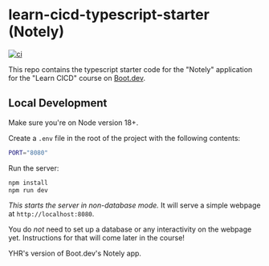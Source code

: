 # learn-cicd-typescript-starter (Notely)

[![ci](https://github.com/yaralahruthik/learn-cicd-typescript-starter/actions/workflows/ci.yml/badge.svg)](https://github.com/yaralahruthik/learn-cicd-typescript-starter/actions/workflows/ci.yml)

This repo contains the typescript starter code for the "Notely" application for the "Learn CICD" course on [Boot.dev](https://boot.dev).

## Local Development

Make sure you're on Node version 18+.

Create a `.env` file in the root of the project with the following contents:

```bash
PORT="8080"
```

Run the server:

```bash
npm install
npm run dev
```

_This starts the server in non-database mode._ It will serve a simple webpage at `http://localhost:8080`.

You do _not_ need to set up a database or any interactivity on the webpage yet. Instructions for that will come later in the course!

YHR's version of Boot.dev's Notely app.

